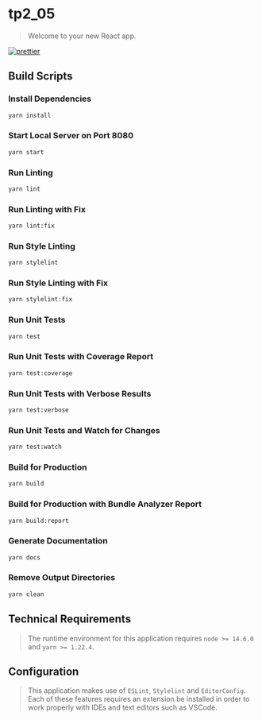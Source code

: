 # tp2_05

> Welcome to your new React app.

[![prettier](https://img.shields.io/badge/code_style-prettier-ff69b4.svg)](https://prettier.io/)

## Build Scripts

### Install Dependencies

```sh
yarn install
```

### Start Local Server on Port 8080

```sh
yarn start
```

### Run Linting

```sh
yarn lint
```

### Run Linting with Fix

```sh
yarn lint:fix
```

### Run Style Linting

```sh
yarn stylelint
```

### Run Style Linting with Fix

```sh
yarn stylelint:fix
```

### Run Unit Tests

```sh
yarn test
```

### Run Unit Tests with Coverage Report

```sh
yarn test:coverage
```

### Run Unit Tests with Verbose Results

```sh
yarn test:verbose
```

### Run Unit Tests and Watch for Changes

```sh
yarn test:watch
```

### Build for Production

```sh
yarn build
```

### Build for Production with Bundle Analyzer Report

```sh
yarn build:report
```

### Generate Documentation

```sh
yarn docs
```

### Remove Output Directories

```sh
yarn clean
```

## Technical Requirements

> The runtime environment for this application requires `node >= 14.6.0` and `yarn >= 1.22.4`.

## Configuration

> This application makes use of `ESLint`, `Stylelint` and `EditorConfig`. Each of these features requires
> an extension be installed in order to work properly with IDEs and text editors such as VSCode.
